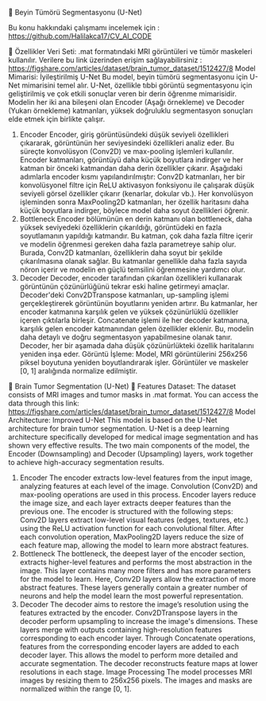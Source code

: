 🧠 Beyin Tümörü Segmentasyonu (U-Net) 

Bu konu hakkındaki çalışmamı incelemek için : https://github.com/Halilakca17/CV_AI_CODE

📌 Özellikler
Veri Seti: .mat formatındaki MRI görüntüleri ve tümör maskeleri kullanılır. Verilere bu link üzerinden erişim sağlayabilirsiniz  : https://figshare.com/articles/dataset/brain_tumor_dataset/1512427/8
Model Mimarisi: İyileştirilmiş U-Net
Bu model, beyin tümörü segmentasyonu için U-Net mimarisini temel alır. U-Net, özellikle tıbbi görüntü segmentasyonu için geliştirilmiş ve çok etkili sonuçlar veren bir derin öğrenme mimarisidir. Modelin her iki ana bileşeni olan Encoder (Aşağı örnekleme) ve Decoder (Yukarı örnekleme) katmanları, yüksek doğruluklu segmentasyon sonuçları elde etmek için birlikte çalışır.
1. Encoder 
Encoder, giriş görüntüsündeki düşük seviyeli özellikleri çıkararak, görüntünün her seviyesindeki özellikleri analiz eder. Bu süreçte konvolüsyon (Conv2D) ve max-pooling işlemleri kullanılır. Encoder katmanları, görüntüyü daha küçük boyutlara indirger ve her katman bir önceki katmandan daha derin özellikler çıkarır. Aşağıdaki adımlarla encoder kısmı yapılandırılmıştır:
Conv2D katmanları, her bir konvolüsyonel filtre için ReLU aktivasyon fonksiyonu ile çalışarak düşük seviyeli görsel özellikler çıkarır (kenarlar, dokular vb.).
Her konvolüsyon işleminden sonra MaxPooling2D katmanları, her özellik haritasını daha küçük boyutlara indirger, böylece model daha soyut özellikleri öğrenir.
2. Bottleneck 
Encoder bölümünün en derin katmanı olan bottleneck, daha yüksek seviyedeki özelliklerin çıkarıldığı, görüntüdeki en fazla soyutlamanın yapıldığı katmandır. Bu katman, çok daha fazla filtre içerir ve modelin öğrenmesi gereken daha fazla parametreye sahip olur.
Burada, Conv2D katmanları, özelliklerin daha soyut bir şekilde çıkarılmasına olanak sağlar. Bu katmanlar genellikle daha fazla sayıda nöron içerir ve modelin en güçlü temsilini öğrenmesine yardımcı olur.
3. Decoder 
Decoder, encoder tarafından çıkarılan özellikleri kullanarak görüntünün çözünürlüğünü tekrar eski haline getirmeyi amaçlar. Decoder'deki Conv2DTranspose katmanları, up-sampling işlemi gerçekleştirerek görüntünün boyutlarını yeniden artırır. Bu katmanlar, her encoder katmanına karşılık gelen ve yüksek çözünürlüklü özellikler içeren çıktılarla birleşir.
Concatenate işlemi ile her decoder katmanına, karşılık gelen encoder katmanından gelen özellikler eklenir. Bu, modelin daha detaylı ve doğru segmentasyon yapabilmesine olanak tanır.
Decoder, her bir aşamada daha düşük çözünürlükteki özellik haritalarını yeniden inşa eder.
Görüntü İşleme: Model, MRI görüntülerini 256x256 piksel boyutuna yeniden boyutlandırarak işler. Görüntüler ve maskeler [0, 1] aralığında normalize edilmiştir.


🧠 Brain Tumor Segmentation (U-Net)
📌 Features
Dataset: The dataset consists of MRI images and tumor masks in .mat format. You can access the data through this link: https://figshare.com/articles/dataset/brain_tumor_dataset/1512427/8
Model Architecture: Improved U-Net
This model is based on the U-Net architecture for brain tumor segmentation. U-Net is a deep learning architecture specifically developed for medical image segmentation and has shown very effective results. The two main components of the model, the Encoder (Downsampling) and Decoder (Upsampling) layers, work together to achieve high-accuracy segmentation results.
1. Encoder
The encoder extracts low-level features from the input image, analyzing features at each level of the image. Convolution (Conv2D) and max-pooling operations are used in this process. Encoder layers reduce the image size, and each layer extracts deeper features than the previous one. The encoder is structured with the following steps:
Conv2D layers extract low-level visual features (edges, textures, etc.) using the ReLU activation function for each convolutional filter.
After each convolution operation, MaxPooling2D layers reduce the size of each feature map, allowing the model to learn more abstract features.
2. Bottleneck
The bottleneck, the deepest layer of the encoder section, extracts higher-level features and performs the most abstraction in the image. This layer contains many more filters and has more parameters for the model to learn.
Here, Conv2D layers allow the extraction of more abstract features. These layers generally contain a greater number of neurons and help the model learn the most powerful representation.
3. Decoder
The decoder aims to restore the image’s resolution using the features extracted by the encoder. Conv2DTranspose layers in the decoder perform upsampling to increase the image's dimensions. These layers merge with outputs containing high-resolution features corresponding to each encoder layer.
Through Concatenate operations, features from the corresponding encoder layers are added to each decoder layer. This allows the model to perform more detailed and accurate segmentation.
The decoder reconstructs feature maps at lower resolutions in each stage.
Image Processing
The model processes MRI images by resizing them to 256x256 pixels. The images and masks are normalized within the range [0, 1].
